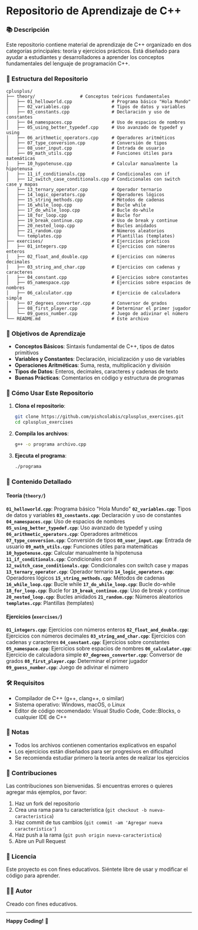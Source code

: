 # Repositorio de Aprendizaje de C++

### 📚 Descripción

Este repositorio contiene material de aprendizaje de C++ organizado en dos categorías principales: teoría y ejercicios prácticos. Está diseñado para ayudar a estudiantes y desarrolladores a aprender los conceptos fundamentales del lenguaje de programación C++.

### 📁 Estructura del Repositorio

```
cplusplus/
├── theory/                 # Conceptos teóricos fundamentales
│   ├── 01_helloworld.cpp               # Programa básico "Hola Mundo"
│   ├── 02_variables.cpp                # Tipos de datos y variables
│   ├── 03_constants.cpp                # Declaración y uso de constantes
│   ├── 04_namespaces.cpp               # Uso de espacios de nombres
│   ├── 05_using_better_typedef.cpp     # Uso avanzado de typedef y using
│   ├── 06_arithmetic_operators.cpp     # Operadores aritméticos
│   ├── 07_type_conversion.cpp          # Conversión de tipos
│   ├── 08_user_input.cpp               # Entrada de usuario
│   ├── 09_math_utils.cpp               # Funciones útiles para matemáticas
│   ├── 10_hypotenuse.cpp               # Calcular manualmente la hipotenusa
│   ├── 11_if_conditionals.cpp          # Condicionales con if
│   ├── 12_switch_case_conditionals.cpp # Condicionales con switch case y mapas
│   ├── 13_ternary_operator.cpp         # Operador ternario
│   ├── 14_logic_operators.cpp          # Operadores lógicos
│   ├── 15_string_methods.cpp           # Métodos de cadenas
│   ├── 16_while_loop.cpp               # Bucle while
│   ├── 17_do_while_loop.cpp            # Bucle do-while
│   ├── 18_for_loop.cpp                 # Bucle for
│   ├── 19_break_continue.cpp           # Uso de break y continue
│   ├── 20_nested_loop.cpp              # Bucles anidados
│   ├── 21_random.cpp                   # Números aleatorios
│   └── templates.cpp                   # Plantillas (templates)
├── exercises/                          # Ejercicios prácticos
│   ├── 01_integers.cpp                 # Ejercicios con números enteros
│   ├── 02_float_and_double.cpp         # Ejercicios con números decimales
│   ├── 03_string_and_char.cpp          # Ejercicios con cadenas y caracteres
│   ├── 04_constant.cpp                 # Ejercicios sobre constantes
│   ├── 05_namespace.cpp                # Ejercicios sobre espacios de nombres
│   ├── 06_calculator.cpp               # Ejercicio de calculadora simple
│   ├── 07_degrees_converter.cpp        # Conversor de grados
│   ├── 08_first_player.cpp             # Determinar el primer jugador
│   └── 09_guess_number.cpp             # Juego de adivinar el número
└── README.md                           # Este archivo
```

### 🎯 Objetivos de Aprendizaje

- **Conceptos Básicos**: Sintaxis fundamental de C++, tipos de datos primitivos
- **Variables y Constantes**: Declaración, inicialización y uso de variables
- **Operaciones Aritméticas**: Suma, resta, multiplicación y división
- **Tipos de Datos**: Enteros, decimales, caracteres y cadenas de texto
- **Buenas Prácticas**: Comentarios en código y estructura de programas

### 🚀 Cómo Usar Este Repositorio

1. **Clona el repositorio**:

   ```bash
   git clone https://github.com/pishcolabis/cplusplus_exercises.git
   cd cplusplus_exercises
   ```
2. **Compila los archivos**:

   ```bash
   g++ -o programa archivo.cpp
   ```
3. **Ejecuta el programa**:

   ```bash
   ./programa
   ```

### 📖 Contenido Detallado

#### Teoría (`theory/`)

**`01_helloworld.cpp`**: Programa básico "Hola Mundo"
**`02_variables.cpp`**: Tipos de datos y variables
**`03_constants.cpp`**: Declaración y uso de constantes
**`04_namespaces.cpp`**: Uso de espacios de nombres
**`05_using_better_typedef.cpp`**: Uso avanzado de typedef y using
**`06_arithmetic_operators.cpp`**: Operadores aritméticos
**`07_type_conversion.cpp`**: Conversión de tipos
**`08_user_input.cpp`**: Entrada de usuario
**`09_math_utils.cpp`**: Funciones útiles para matemáticas
**`10_hypotenuse.cpp`**: Calcular manualmente la hipotenusa
**`11_if_conditionals.cpp`**: Condicionales con if
**`12_switch_case_conditionals.cpp`**: Condicionales con switch case y mapas
**`13_ternary_operator.cpp`**: Operador ternario
**`14_logic_operators.cpp`**: Operadores lógicos
**`15_string_methods.cpp`**: Métodos de cadenas
**`16_while_loop.cpp`**: Bucle while
**`17_do_while_loop.cpp`**: Bucle do-while
**`18_for_loop.cpp`**: Bucle for
**`19_break_continue.cpp`**: Uso de break y continue
**`20_nested_loop.cpp`**: Bucles anidados
**`21_random.cpp`**: Números aleatorios
**`templates.cpp`**: Plantillas (templates)

#### Ejercicios (`exercises/`)

**`01_integers.cpp`**: Ejercicios con números enteros
**`02_float_and_double.cpp`**: Ejercicios con números decimales
**`03_string_and_char.cpp`**: Ejercicios con cadenas y caracteres
**`04_constant.cpp`**: Ejercicios sobre constantes
**`05_namespace.cpp`**: Ejercicios sobre espacios de nombres
**`06_calculator.cpp`**: Ejercicio de calculadora simple
**`07_degrees_converter.cpp`**: Conversor de grados
**`08_first_player.cpp`**: Determinar el primer jugador
**`09_guess_number.cpp`**: Juego de adivinar el número

### 🛠️ Requisitos

- Compilador de C++ (g++, clang++, o similar)
- Sistema operativo: Windows, macOS, o Linux
- Editor de código recomendado: Visual Studio Code, Code::Blocks, o cualquier IDE de C++

### 📝 Notas

- Todos los archivos contienen comentarios explicativos en español
- Los ejercicios están diseñados para ser progresivos en dificultad
- Se recomienda estudiar primero la teoría antes de realizar los ejercicios

### 🤝 Contribuciones

Las contribuciones son bienvenidas. Si encuentras errores o quieres agregar más ejemplos, por favor:

1. Haz un fork del repositorio
2. Crea una rama para tu característica (`git checkout -b nueva-caracteristica`)
3. Haz commit de tus cambios (`git commit -am 'Agregar nueva característica'`)
4. Haz push a la rama (`git push origin nueva-caracteristica`)
5. Abre un Pull Request

### 📄 Licencia

Este proyecto es con fines educativos. Siéntete libre de usar y modificar el código para aprender.

### 👨‍💻 Autor

Creado con fines educativos.

---

**Happy Coding!** 🚀